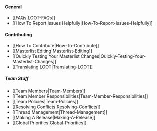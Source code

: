 #### General

* [[FAQs|LOOT-FAQs]]
* [[How To Report Issues Helpfully|How-To-Report-Issues-Helpfully]]

#### Contributing

* [[How To Contribute|How-To-Contribute]]
* [[Masterlist Editing|Masterlist-Editing]]
* [[Quickly Testing Your Masterlist Changes|Quickly-Testing-Your-Masterlist-Changes]]
* [[Translating LOOT|Translating-LOOT]]

##### Team Stuff

* [[Team Members|Team-Members]]
* [[Team Member Responsibilities|Team-Member-Responsibilities]]
* [[Team Policies|Team-Policies]]
* [[Resolving Conflicts|Resolving-Conflicts]]
* [[Thread Management|Thread-Management]]
* [[Making A Release|Making-A-Release]]
* [[Global Priorities|Global-Priorities]]